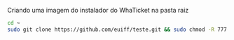 Criando uma imagem do instalador do WhaTicket na pasta raiz
```bash
cd ~
sudo git clone https://github.com/euiff/teste.git && sudo chmod -R 777 teste && cd ./teste && sudo ./whaticket
```
